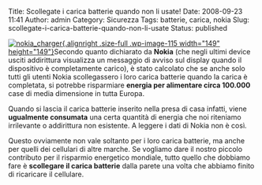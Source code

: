 Title: Scollegate i carica batterie quando non li usate!
Date: 2008-09-23 11:41
Author: admin
Category: Sicurezza
Tags: batterie, carica, nokia
Slug: scollegate-i-carica-batterie-quando-non-li-usate
Status: published

[![](http://www.andreagrandi.it/wp-content/uploads/2008/09/nokia_charger.jpg "nokia_charger"){.alignright
.size-full .wp-image-115 width="149"
height="149"}](http://www.andreagrandi.it/wp-content/uploads/2008/09/nokia_charger.jpg)Secondo
quanto dichiarato da **Nokia** (che negli ultimi device usciti
addirittura visualizza un messaggio di avviso sul display quando il
dispositivo è completamente carico), è stato calcolato che se anche solo
tutti gli utenti Nokia scollegassero i loro carica batterie quando la
carica è completata, si potrebbe risparmiare **energia per alimentare
circa 100.000** case di media dimensione in tutta Europa.

Quando si lascia il carica batterie inserito nella presa di casa
infatti, viene **ugualmente consumata** una certa quantità di energia
che noi riteniamo irrilevante o addirittura non esistente. A leggere i
dati di Nokia non è così.

Questo ovviamente non vale soltanto per i loro carica batterie, ma anche
per quelli dei cellulari di altre marche. Se vogliamo dare il nostro
piccolo contributo per il risparmio energetico mondiale, tutto quello
che dobbiamo fare è **scollegare il carica batterie** dalla parete una
volta che abbiamo finito di ricaricare il cellulare.
